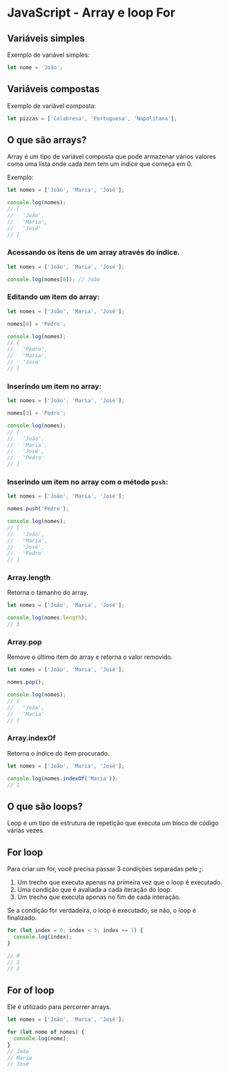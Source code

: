 # JavaScript - Array e loop For

## Variáveis simples

Exemplo de variável simples:

```js
let nome = 'João';
```

## Variáveis compostas

Exemplo de variável composta:

```js
let pizzas = ['Calabresa', 'Portuguesa', 'Napolitana'];
```

## O que são arrays?

Array é um tipo de variável composta que pode armazenar vários valores como uma lista onde cada item tem um índice que começa em 0.

Exemplo:

```js
let nomes = ['João', 'Maria', 'José'];

console.log(nomes);
// [
//   'João',
//   'Maria',
//   'José'
// ]
```

### Acessando os itens de um array através do índice.

```js
let nomes = ['João', 'Maria', 'José'];

console.log(nomes[0]); // João
```

### Editando um item do array:

```js
let nomes = ['João', 'Maria', 'José'];

nomes[0] = 'Pedro';

console.log(nomes);
// [
//   'Pedro',
//   'Maria',
//   'José'
// ]
```

### Inserindo um item no array:

```js
let nomes = ['João', 'Maria', 'José'];

nomes[3] = 'Pedro';

console.log(nomes);
// [
//   'João',
//   'Maria',
//   'José',
//   'Pedro'
// ]
```

### Inserindo um item no array com o método `push`:

```js
let nomes = ['João', 'Maria', 'José'];

nomes.push('Pedro');

console.log(nomes);
// [
//   'João',
//   'Maria',
//   'José',
//   'Pedro'
// ]
```

### Array.length

Retorna o tamanho do array.

```js
let nomes = ['João', 'Maria', 'José'];

console.log(nomes.length);
// 3
```

### Array.pop

Remove o último item do array e retorna o valor removido.

```js
let nomes = ['João', 'Maria', 'José'];

nomes.pop();

console.log(nomes);
// [
//   'João',
//   'Maria'
// ]
```

### Array.indexOf

Retorna o índice do item procurado.

```js
let nomes = ['João', 'Maria', 'José'];

console.log(nomes.indexOf('Maria'));
// 1
```

## O que são loops?

Loop é um tipo de estrutura de repetição que executa um bloco de código várias vezes.

## For loop

Para criar um for, você precisa passar 3 condições separadas pelo **;**:

1. Um trecho que executa apenas na primeira vez que o loop é executado.
2. Uma condição que é avaliada a cada iteração do loop.
3. Um trecho que executa apenas no fim de cada interação.

Se a condição for verdadeira, o loop é executado, se não, o loop é finalizado.

```js
for (let index = 0; index < 3; index += 1) {
  console.log(index);
}

// 0
// 1
// 2
```

## For of loop

Ele é utilizado para percorrer arrays.

```js
let nomes = ['João', 'Maria', 'José'];

for (let nome of nomes) {
  console.log(nome);
}
// João
// Maria
// José
```

